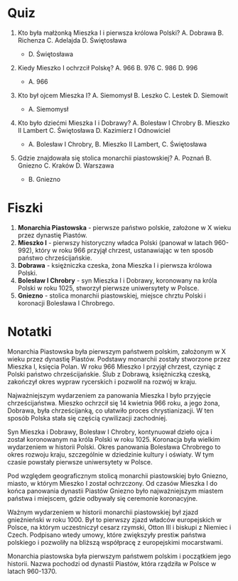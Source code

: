 # Quiz

1. Kto była małżonką Mieszka I i pierwsza królowa Polski?
	A. Dobrawa
	B. Richenza
	C. Adelajda
	D. Świętosława
	* D. Świętosława

2. Kiedy Mieszko I ochrzcił Polskę?
	A. 966
	B. 976
	C. 986
	D. 996
	* A. 966

3. Kto był ojcem Mieszka I?
	A. Siemomysł
	B. Leszko
	C. Lestek
	D. Siemowit
	* A. Siemomysł

4. Kto było dziećmi Mieszka I i Dobrawy?
	A. Bolesław I Chrobry
	B. Mieszko II Lambert
	C. Świętosława
	D. Kazimierz I Odnowiciel
	* A. Bolesław I Chrobry, B. Mieszko II Lambert, C. Świętosława

5. Gdzie znajdowała się stolica monarchii piastowskiej?
	A. Poznań
	B. Gniezno
	C. Kraków
	D. Warszawa
	* B. Gniezno

# Fiszki

1. **Monarchia Piastowska** - pierwsze państwo polskie, założone w X wieku przez dynastię Piastów.
2. **Mieszko I** - pierwszy historyczny władca Polski (panował w latach 960-992), który w roku 966 przyjął chrzest, ustanawiając w ten sposób państwo chrześcijańskie.
3. **Dobrawa** - księżniczka czeska, żona Mieszka I i pierwsza królowa Polski.
4. **Bolesław I Chrobry** - syn Mieszka I i Dobrawy, koronowany na króla Polski w roku 1025, stworzył pierwsze uniwersytety w Polsce.
5. **Gniezno** - stolica monarchii piastowskiej, miejsce chrztu Polski i koronacji Bolesława I Chrobrego.

# Notatki

Monarchia Piastowska była pierwszym państwem polskim, założonym w X wieku przez dynastię Piastów. Podstawy monarchii zostały stworzone przez Mieszka I, księcia Polan. W roku 966 Mieszko I przyjął chrzest, czyniąc z Polski państwo chrześcijańskie. Ślub z Dobrawą, księżniczką czeską, zakończył okres wypraw rycerskich i pozwolił na rozwój w kraju.

Najważniejszym wydarzeniem za panowania Mieszka I było przyjęcie chrześcijaństwa. Mieszko ochrzcił się 14 kwietnia 966 roku, a jego żona, Dobrawa, była chrześcijanką, co ułatwiło proces chrystianizacji. W ten sposób Polska stała się częścią cywilizacji zachodniej.

Syn Mieszka i Dobrawy, Bolesław I Chrobry, kontynuował dzieło ojca i został koronowanym na króla Polski w roku 1025. Koronacja była wielkim wydarzeniem w historii Polski. Okres panowania Bolesława Chrobrego to okres rozwoju kraju, szczególnie w dziedzinie kultury i oświaty. W tym czasie powstały pierwsze uniwersytety w Polsce.

Pod względem geograficznym stolicą monarchii piastowskiej było Gniezno, miasto, w którym Mieszko I został ochrzczony. Od czasów Mieszka I do końca panowania dynastii Piastów Gniezno było najważniejszym miastem państwa i miejscem, gdzie odbywały się ceremonie koronacyjne.

Ważnym wydarzeniem w historii monarchii piastowskiej był zjazd gnieźnieński w roku 1000. Był to pierwszy zjazd władców europejskich w Polsce, na którym uczestniczył cesarz rzymski, Otton III i biskupi z Niemiec i Czech. Podpisano wtedy umowy, które zwiększyły prestiж państwa polskiego i pozwoliły na bliższą współpracę z europejskimi mocarstwami.

Monarchia piastowska była pierwszym państwem polskim i początkiem jego historii. Nazwa pochodzi od dynastii Piastów, która rządziła w Polsce w latach 960-1370.